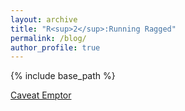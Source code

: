 ```yaml
---
layout: archive
title: "R<sup>2</sup>:Running Ragged"
permalink: /blog/
author_profile: true
---
```


{% include base_path %}

[Caveat Emptor](https://rmsho.quarto.pub/running-ragged-rsup2sup/)
